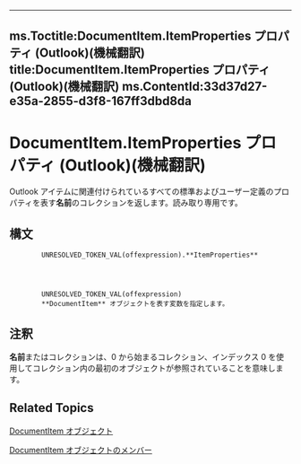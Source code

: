 

---
ms.Toctitle:DocumentItem.ItemProperties プロパティ (Outlook)(機械翻訳)
title:DocumentItem.ItemProperties プロパティ (Outlook)(機械翻訳)
ms.ContentId:33d37d27-e35a-2855-d3f8-167ff3dbd8da
---
# DocumentItem.ItemProperties プロパティ (Outlook)(機械翻訳)




Outlook アイテムに関連付けられているすべての標準およびユーザー定義のプロパティを表す**名前**のコレクションを返します。読み取り専用です。

## 構文

            UNRESOLVED_TOKEN_VAL(offexpression).**ItemProperties**




            UNRESOLVED_TOKEN_VAL(offexpression)
            **DocumentItem** オブジェクトを表す変数を指定します。



## 注釈
**名前**またはコレクションは、0 から始まるコレクション、インデックス 0 を使用してコレクション内の最初のオブジェクトが参照されていることを意味します。



## Related Topics

[DocumentItem オブジェクト](7b0a6af0-6632-3ff6-841f-5b081d0d68d8.md)

[DocumentItem オブジェクトのメンバー](2c6d563b-39cb-9cb3-3bfe-93fe595325cf.md)




